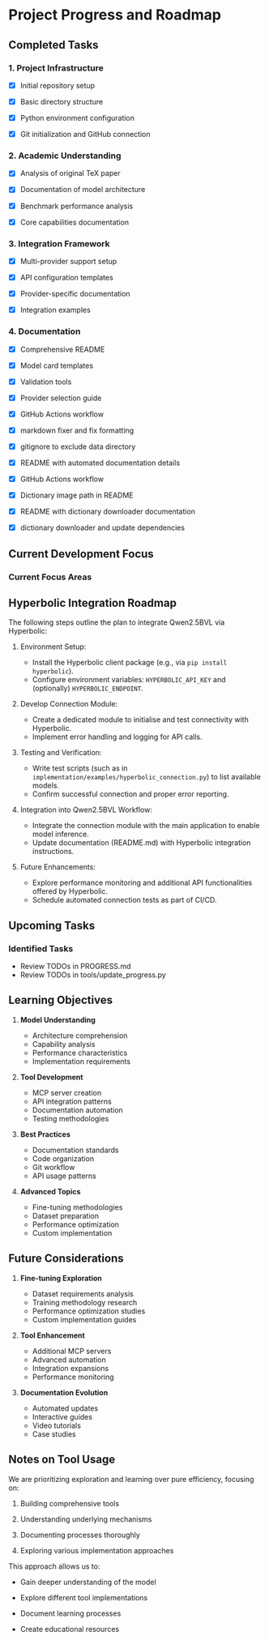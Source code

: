 # Project Progress and Roadmap

## Completed Tasks

### 1. Project Infrastructure

- [x] Initial repository setup

- [x] Basic directory structure

- [x] Python environment configuration

- [x] Git initialization and GitHub connection

### 2. Academic Understanding

- [x] Analysis of original TeX paper

- [x] Documentation of model architecture

- [x] Benchmark performance analysis

- [x] Core capabilities documentation

### 3. Integration Framework

- [x] Multi-provider support setup

- [x] API configuration templates

- [x] Provider-specific documentation

- [x] Integration examples

### 4. Documentation

- [x] Comprehensive README

- [x] Model card templates

- [x] Validation tools

- [x] Provider selection guide
- [x] GitHub Actions workflow
- [x] markdown fixer and fix formatting
- [x] gitignore to exclude data directory
- [x] README with automated documentation details
- [x] GitHub Actions workflow
- [x] Dictionary image path in README
- [x] README with dictionary downloader documentation
- [x] dictionary downloader and update dependencies

## Current Development Focus

### Current Focus Areas


## Hyperbolic Integration Roadmap

The following steps outline the plan to integrate Qwen2.5BVL via Hyperbolic:

1. Environment Setup:
   - Install the Hyperbolic client package (e.g., via `pip install hyperbolic`).
   - Configure environment variables: `HYPERBOLIC_API_KEY` and (optionally) `HYPERBOLIC_ENDPOINT`.

2. Develop Connection Module:
   - Create a dedicated module to initialise and test connectivity with Hyperbolic.
   - Implement error handling and logging for API calls.

3. Testing and Verification:
   - Write test scripts (such as in `implementation/examples/hyperbolic_connection.py`) to list available models.
   - Confirm successful connection and proper error reporting.

4. Integration into Qwen2.5BVL Workflow:
   - Integrate the connection module with the main application to enable model inference.
   - Update documentation (README.md) with Hyperbolic integration instructions.

5. Future Enhancements:
   - Explore performance monitoring and additional API functionalities offered by Hyperbolic.
   - Schedule automated connection tests as part of CI/CD.

## Upcoming Tasks

### Identified Tasks

- Review TODOs in PROGRESS.md
- Review TODOs in tools/update_progress.py


## Learning Objectives

1. **Model Understanding**

   - Architecture comprehension
   - Capability analysis
   - Performance characteristics
   - Implementation requirements

2. **Tool Development**

   - MCP server creation
   - API integration patterns
   - Documentation automation
   - Testing methodologies

3. **Best Practices**

   - Documentation standards
   - Code organization
   - Git workflow
   - API usage patterns

4. **Advanced Topics**

   - Fine-tuning methodologies
   - Dataset preparation
   - Performance optimization
   - Custom implementation

## Future Considerations

1. **Fine-tuning Exploration**

   - Dataset requirements analysis
   - Training methodology research
   - Performance optimization studies
   - Custom implementation guides

2. **Tool Enhancement**

   - Additional MCP servers
   - Advanced automation
   - Integration expansions
   - Performance monitoring

3. **Documentation Evolution**

   - Automated updates
   - Interactive guides
   - Video tutorials
   - Case studies

## Notes on Tool Usage

We are prioritizing exploration and learning over pure efficiency, focusing on:

1. Building comprehensive tools

2. Understanding underlying mechanisms

3. Documenting processes thoroughly

4. Exploring various implementation approaches

This approach allows us to:

- Gain deeper understanding of the model

- Explore different tool implementations

- Document learning processes

- Create educational resources
